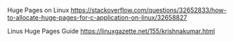 Huge Pages on Linux
https://stackoverflow.com/questions/32652833/how-to-allocate-huge-pages-for-c-application-on-linux/32658827

Linus Huge Pages Guide
https://linuxgazette.net/155/krishnakumar.html
